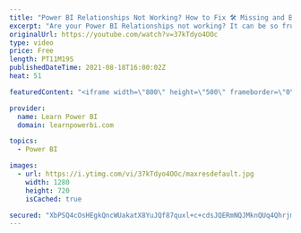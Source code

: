 ```yaml
---
title: "Power BI Relationships Not Working? How to Fix 🛠️ Missing and Blank Values [Part 2]"
excerpt: "Are your Power BI Relationships not working? It can be so frustrating when that happens. In this video we discuss how you can fix Missing or Blank Values when using Power BI Relationship  00:00:00 Intro 00:01:52 Values Missing 00:05:53 Values Showing Under Blank  Part 1 Video: Debug Relationships https://youtu.be/eT2NV2MNaLw"
originalUrl: https://youtube.com/watch?v=37kTdyo4OOc
type: video
price: Free
length: PT11M19S
publishedDateTime: 2021-08-18T16:00:02Z
heat: 51

featuredContent: "<iframe width=\"800\" height=\"500\" frameborder=\"0\" src=\"https://www.youtube.com/embed/37kTdyo4OOc\" allow=\"accelerometer; autoplay; encrypted-media; gyroscope; picture-in-picture\" allowfullscreen></iframe>"

provider:
  name: Learn Power BI
  domain: learnpowerbi.com

topics:
  - Power BI

images:
  - url: https://i.ytimg.com/vi/37kTdyo4OOc/maxresdefault.jpg
    width: 1280
    height: 720
    isCached: true

secured: "XbPSQ4cOsHEgkQncWUakatX8YuJQf87quxl+c+cdsJQERmNQJMknQUq4QhrjmYijprDkdQr5e9GOA1+jK9JjWFdRQowTFBATYpG1QxzgPDbLVgJzAotmrT8AerZTo8u6b946uFb2PjRwObZxvRqF66fs5ZQpU/zzhq6vOFCHaH2r/TXGxrpTF+fW22r+1cREB+GKXjIZkD+VY8kZNvvmuDK9jnHiDKRVJwJ8oNz2OkJP1kVwhKsp+566yZpVaVQO5HkwGYv+1ly/i5FvNgVZjeX5aW79YNtjD80loGYz0TuJ/xhicce4aJaLaKdZvEczuB44itWWx3ksCIMSR9pneHz1ntrrauqdmtQosx+PLVyBFk6m3FvlUNKptLolXYVSsm6b3CUb4Fcr1PMvrAK8jfKIi9fz0KIifwlXTnyZ7gM=;Uy7uwEe8+WXSQ9Yu6ZdyHQ=="
---
```


